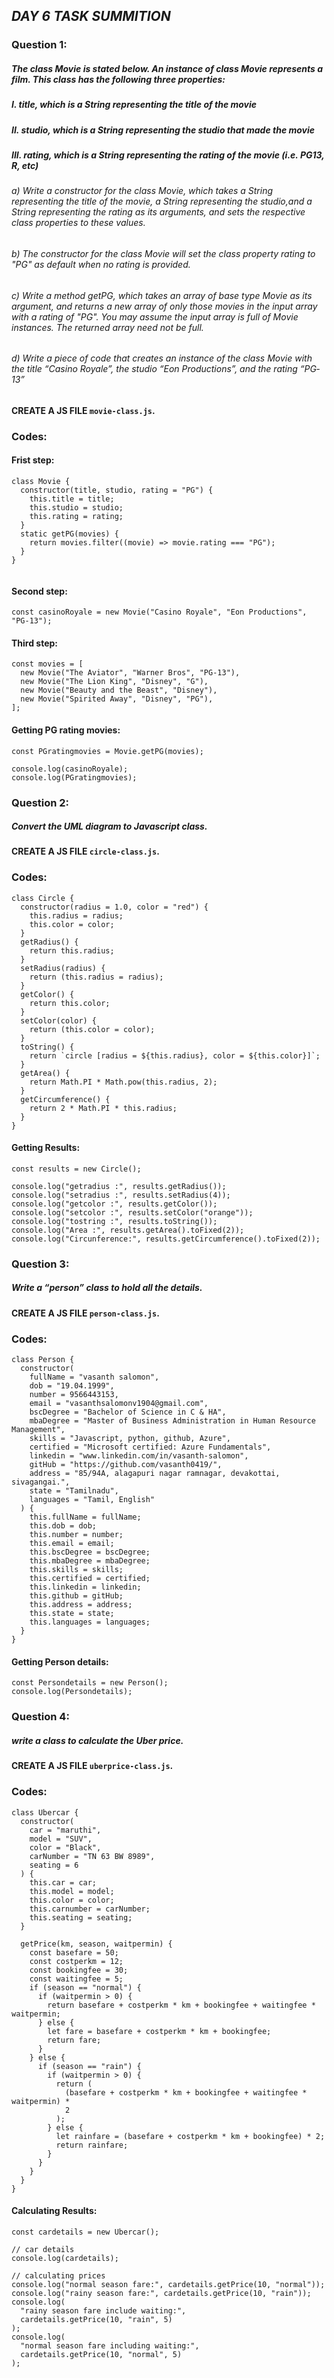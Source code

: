 ## _*DAY 6 TASK SUMMITION*_

### Question 1:

##### _The class Movie is stated below. An instance of class Movie represents a film. This class has the following three properties:_

##### I. title, which is a String representing the title of the movie

##### II. studio, which is a String representing the studio that made the movie

##### III. rating, which is a String representing the rating of the movie (i.e. PG­13, R, etc)

###### a) Write a constructor for the class Movie, which takes a String representing the title of the movie, a String representing the studio,and a String representing the rating as its arguments, and sets the respective class properties to these values.

###### b) The constructor for the class Movie will set the class property rating to "PG" as default when no rating is provided.

###### c) Write a method getPG, which takes an array of base type Movie as its argument, and returns a new array of only those movies in the input array with a rating of "PG". You may assume the input array is full of Movie instances. The returned array need not be full.

###### d) Write a piece of code that creates an instance of the class Movie with the title “Casino Royale”, the studio “Eon Productions”, and the rating “PG­13”

#### CREATE A JS FILE `movie-class.js`.

### Codes:

#### Frist step:

```
class Movie {
  constructor(title, studio, rating = "PG") {
    this.title = title;
    this.studio = studio;
    this.rating = rating;
  }
  static getPG(movies) {
    return movies.filter((movie) => movie.rating === "PG");
  }
}


```

#### Second step:

```
const casinoRoyale = new Movie("Casino Royale", "Eon Productions", "PG-13");
```

#### Third step:

```
const movies = [
  new Movie("The Aviator", "Warner Bros", "PG-13"),
  new Movie("The Lion King", "Disney", "G"),
  new Movie("Beauty and the Beast", "Disney"),
  new Movie("Spirited Away", "Disney", "PG"),
];

```

#### Getting PG rating movies:

```
const PGratingmovies = Movie.getPG(movies);

console.log(casinoRoyale);
console.log(PGratingmovies);
```

### Question 2:

##### _Convert the UML diagram to Javascript class._

#### CREATE A JS FILE `circle-class.js`.

### Codes:

```
class Circle {
  constructor(radius = 1.0, color = "red") {
    this.radius = radius;
    this.color = color;
  }
  getRadius() {
    return this.radius;
  }
  setRadius(radius) {
    return (this.radius = radius);
  }
  getColor() {
    return this.color;
  }
  setColor(color) {
    return (this.color = color);
  }
  toString() {
    return `circle [radius = ${this.radius}, color = ${this.color}]`;
  }
  getArea() {
    return Math.PI * Math.pow(this.radius, 2);
  }
  getCircumference() {
    return 2 * Math.PI * this.radius;
  }
}

```

#### Getting Results:

```
const results = new Circle();

console.log("getradius :", results.getRadius());
console.log("setradius :", results.setRadius(4));
console.log("getcolor :", results.getColor());
console.log("setcolor :", results.setColor("orange"));
console.log("tostring :", results.toString());
console.log("Area :", results.getArea().toFixed(2));
console.log("Circunference:", results.getCircumference().toFixed(2));
```

### Question 3:

##### _Write a “person” class to hold all the details._

#### CREATE A JS FILE `person-class.js`.

### Codes:

```
class Person {
  constructor(
    fullName = "vasanth salomon",
    dob = "19.04.1999",
    number = 9566443153,
    email = "vasanthsalomonv1904@gmail.com",
    bscDegree = "Bachelor of Science in C & HA",
    mbaDegree = "Master of Business Administration in Human Resource Management",
    skills = "Javascript, python, github, Azure",
    certified = "Microsoft certified: Azure Fundamentals",
    linkedin = "www.linkedin.com/in/vasanth-salomon",
    gitHub = "https://github.com/vasanth0419/",
    address = "85/94A, alagapuri nagar ramnagar, devakottai, sivagangai.",
    state = "Tamilnadu",
    languages = "Tamil, English"
  ) {
    this.fullName = fullName;
    this.dob = dob;
    this.number = number;
    this.email = email;
    this.bscDegree = bscDegree;
    this.mbaDegree = mbaDegree;
    this.skills = skills;
    this.certified = certified;
    this.linkedin = linkedin;
    this.github = gitHub;
    this.address = address;
    this.state = state;
    this.languages = languages;
  }
}

```

#### Getting Person details:

```
const Persondetails = new Person();
console.log(Persondetails);

```

### Question 4:

##### _write a class to calculate the Uber price._

#### CREATE A JS FILE `uberprice-class.js`.

### Codes:

```
class Ubercar {
  constructor(
    car = "maruthi",
    model = "SUV",
    color = "Black",
    carNumber = "TN 63 BW 8989",
    seating = 6
  ) {
    this.car = car;
    this.model = model;
    this.color = color;
    this.carnumber = carNumber;
    this.seating = seating;
  }

  getPrice(km, season, waitpermin) {
    const basefare = 50;
    const costperkm = 12;
    const bookingfee = 30;
    const waitingfee = 5;
    if (season == "normal") {
      if (waitpermin > 0) {
        return basefare + costperkm * km + bookingfee + waitingfee * waitpermin;
      } else {
        let fare = basefare + costperkm * km + bookingfee;
        return fare;
      }
    } else {
      if (season == "rain") {
        if (waitpermin > 0) {
          return (
            (basefare + costperkm * km + bookingfee + waitingfee * waitpermin) *
            2
          );
        } else {
          let rainfare = (basefare + costperkm * km + bookingfee) * 2;
          return rainfare;
        }
      }
    }
  }
}

```

#### Calculating Results:

```
const cardetails = new Ubercar();

// car details
console.log(cardetails);

// calculating prices
console.log("normal season fare:", cardetails.getPrice(10, "normal"));
console.log("rainy season fare:", cardetails.getPrice(10, "rain"));
console.log(
  "rainy season fare include waiting:",
  cardetails.getPrice(10, "rain", 5)
);
console.log(
  "normal season fare including waiting:",
  cardetails.getPrice(10, "normal", 5)
);

```
